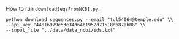 How to run `downloadSeqsFromNCBI.py`:


```
python download_sequences.py --email "tul54064@temple.edu" \\
--api_key "44816979e53e34d64b1952d71518db87ab08" \\
--input_file "../data/data_ncbi/ids.txt"
```

